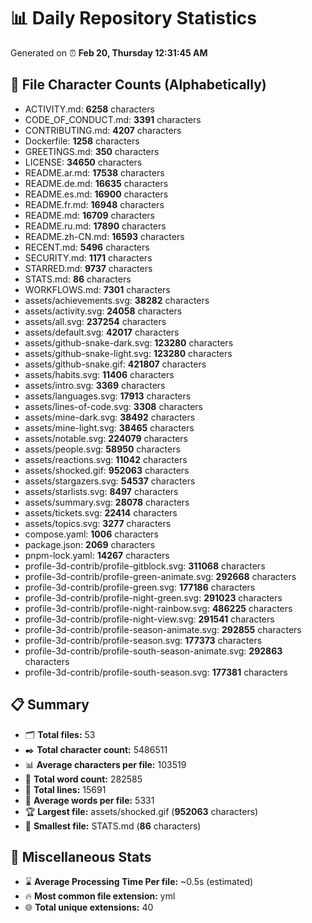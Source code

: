 # 📊 Daily Repository Statistics
Generated on ⏰ **Feb 20, Thursday 12:31:45 AM**

## 📂 File Character Counts (Alphabetically)
- ACTIVITY.md: **6258** characters
- CODE_OF_CONDUCT.md: **3391** characters
- CONTRIBUTING.md: **4207** characters
- Dockerfile: **1258** characters
- GREETINGS.md: **350** characters
- LICENSE: **34650** characters
- README.ar.md: **17538** characters
- README.de.md: **16635** characters
- README.es.md: **16900** characters
- README.fr.md: **16948** characters
- README.md: **16709** characters
- README.ru.md: **17890** characters
- README.zh-CN.md: **16593** characters
- RECENT.md: **5496** characters
- SECURITY.md: **1171** characters
- STARRED.md: **9737** characters
- STATS.md: **86** characters
- WORKFLOWS.md: **7301** characters
- assets/achievements.svg: **38282** characters
- assets/activity.svg: **24058** characters
- assets/all.svg: **237254** characters
- assets/default.svg: **42017** characters
- assets/github-snake-dark.svg: **123280** characters
- assets/github-snake-light.svg: **123280** characters
- assets/github-snake.gif: **421807** characters
- assets/habits.svg: **11406** characters
- assets/intro.svg: **3369** characters
- assets/languages.svg: **17913** characters
- assets/lines-of-code.svg: **3308** characters
- assets/mine-dark.svg: **38492** characters
- assets/mine-light.svg: **38465** characters
- assets/notable.svg: **224079** characters
- assets/people.svg: **58950** characters
- assets/reactions.svg: **11042** characters
- assets/shocked.gif: **952063** characters
- assets/stargazers.svg: **54537** characters
- assets/starlists.svg: **8497** characters
- assets/summary.svg: **28078** characters
- assets/tickets.svg: **22414** characters
- assets/topics.svg: **3277** characters
- compose.yaml: **1006** characters
- package.json: **2069** characters
- pnpm-lock.yaml: **14267** characters
- profile-3d-contrib/profile-gitblock.svg: **311068** characters
- profile-3d-contrib/profile-green-animate.svg: **292668** characters
- profile-3d-contrib/profile-green.svg: **177186** characters
- profile-3d-contrib/profile-night-green.svg: **291023** characters
- profile-3d-contrib/profile-night-rainbow.svg: **486225** characters
- profile-3d-contrib/profile-night-view.svg: **291541** characters
- profile-3d-contrib/profile-season-animate.svg: **292855** characters
- profile-3d-contrib/profile-season.svg: **177373** characters
- profile-3d-contrib/profile-south-season-animate.svg: **292863** characters
- profile-3d-contrib/profile-south-season.svg: **177381** characters

## 📋 Summary
- 🗂️ **Total files:** 53
- ✒️ **Total character count:** 5486511
- 📊 **Average characters per file:** 103519
- 📝 **Total word count:** 282585
- 🧾 **Total lines:** 15691
- 📐 **Average words per file:** 5331
- 🏆 **Largest file:** assets/shocked.gif (**952063** characters)
- 🥉 **Smallest file:** STATS.md (**86** characters)

## 🌟 Miscellaneous Stats
- ⌛ **Average Processing Time Per file:** ~0.5s (estimated)
- 🔥 **Most common file extension:** yml
- 🌐 **Total unique extensions:** 40
